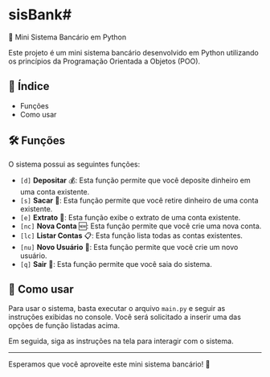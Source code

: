 # sisBank# 

🏦 Mini Sistema Bancário em Python

Este projeto é um mini sistema bancário desenvolvido em Python utilizando os princípios da Programação Orientada a Objetos (POO).

## 📝 Índice

- Funções
- Como usar

## 🛠️ Funções

O sistema possui as seguintes funções:

- `[d]` **Depositar** 💰: Esta função permite que você deposite dinheiro em uma conta existente.
- `[s]` **Sacar** 💸: Esta função permite que você retire dinheiro de uma conta existente.
- `[e]` **Extrato** 🧾: Esta função exibe o extrato de uma conta existente.
- `[nc]` **Nova Conta** 🆕: Esta função permite que você crie uma nova conta.
- `[lc]` **Listar Contas** 📋: Esta função lista todas as contas existentes.
- `[nu]` **Novo Usuário** 👤: Esta função permite que você crie um novo usuário.
- `[q]` **Sair** 🚪: Esta função permite que você saia do sistema.

## 🚀 Como usar

Para usar o sistema, basta executar o arquivo `main.py` e seguir as instruções exibidas no console. Você será solicitado a inserir uma das opções de função listadas acima.


Em seguida, siga as instruções na tela para interagir com o sistema.

---

Esperamos que você aproveite este mini sistema bancário! 🎉

